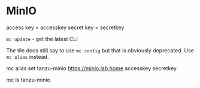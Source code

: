 # MinIO
access key = accesskey
secret key = secretkey

`mc update` - get the latest CLI

The tile docs still say to use `mc config` but that is obviously deprecated. Use `mc alias` instead.

mc alias set tanzu-minio https://minio.lab.home accesskey secretkey

mc ls tanzu-minio